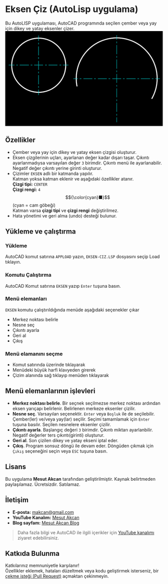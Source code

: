 # Eksen Çiz (AutoLisp uygulama)
Bu AutoLISP uygulaması, AutoCAD programında seçilen çember veya yay için dikey ve yatay eksenler çizer.
![](ss-1.png)

## Özellikler
- Çember veya yay için dikey ve yatay eksen çizgisi oluşturur.
- Eksen çizgilerinin uçları, ayarlanan değer kadar dışarı taşar. Çıkıntı ayarlanmadıysa varsayılan değer `3` birimdir. Çıkıntı menü ile ayarlanabilir. Negatif değer çıkıntı yerine girinti oluşturur.
- Çizimler `EKSEN` adlı bir katmanda yapılır.\
Katman yoksa katman eklenir ve aşağıdaki özellikler atanır.\
**Çizgi tipi:** `CENTER` \
**Çizgi rengi:** `4` $${\color{cyan}■}$$ (cyan = cam göbeği)\
Katman varsa **çizgi tipi** ve **çizgi rengi** değiştirilmez.
- Hata yönetimi ve geri alma (undo) desteği bulunur.

## Yükleme ve çalıştırma
### Yükleme
AutoCAD komut satırına `APPLOAD` yazın, `EKSEN-CIZ.LSP` dosyasını seçip Load tıklayın.

### Komutu Çalıştırma
AutoCAD Komut satırına `EKSEN` yazıp `Enter` tuşuna basın.

### Menü elemanları
`EKSEN` komutu çalıştırıldığında menüde aşağıdaki seçenekler çıkar
- Merkez noktası belirle
- Nesne seç
- Çıkıntı ayarla
- Geri al
- Çıkış

### Menü elamanını seçme
- Komut satırında üzerinde tıklayarak
- Menüdeki büyük harfi klavyeden girerek
- Çizim alanında sağ tıklayıp menüden tıklayarak

## Menü elemanlarının işlevleri
- **Merkez noktası belirle**. Bir seçnek seçilmezse merkez noktası ardından eksen yarıçapı belirlenir. Belirlenen merkeze eksenler çizilir.
- **Nesne seç**. Varsayılan seçenektir. `Enter` veya `Boşluk` ile de seçilebilir. Çember(ler) ve/veya yay(lar) seçilir. Seçimi tamamlamak için `Enter` tuşuna basılır. Seçilen nesnelere eksenler çizilir.
- **Çıkıntı ayarla**. Başlangıç değeri `3` birimdir. Çıkıntı miktarı ayarlanbilir. Negatif değerler ters çıkıntı(girinti) oluşturur.
- **Geri al**. Son çizilen dikey ve yatay ekseni iptal eder.
- **Çıkış**. Program sonsuz döngü ile devam eder. Döngüden çıkmak için `Çıkış` seçeneğini seçin veya `ESC` tuşuna basın.

## Lisans
Bu uygulama **Mesut Akcan** tarafından geliştirilmiştir. Kaynak belirtmeden paylaşılamaz. Ücretsizdir. Satılamaz.

## İletişim
- **E-posta:** makcan@gmail.com  
- **YouTube Kanalım:** [Mesut Akcan](https://www.youtube.com/mesutakcan)  
- **Blog sayfam:** [Mesut Akcan Blog](https://mesutakcan.blogspot.com)  
> Daha fazla bilgi ve AutoCAD ile ilgili içerikler için [YouTube kanalımı](https://www.youtube.com/mesutakcan) ziyaret edebilirsiniz.

## Katkıda Bulunma
Katkılarınız memnuniyetle karşılanır!\
Özellikler eklemek, hataları düzeltmek veya kodu geliştirmek isterseniz, bir [çekme isteği (Pull Request)](https://github.com/akcansoft/eksen-ciz-autolisp/pulls) açmaktan çekinmeyin.
